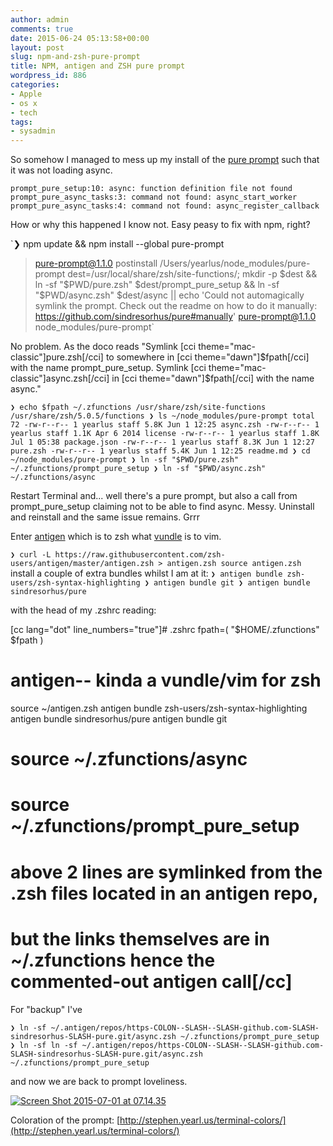 ```yaml
---
author: admin
comments: true
date: 2015-06-24 05:13:58+00:00
layout: post
slug: npm-and-zsh-pure-prompt
title: NPM, antigen and ZSH pure prompt
wordpress_id: 886
categories:
- Apple
- os x
- tech
tags:
- sysadmin
---
```


So somehow I managed to mess up my install of the [pure prompt](https://github.com/sindresorhus/pure) such that it was not loading async.

`prompt_pure_setup:10: async: function definition file not found
prompt_pure_async_tasks:3: command not found: async_start_worker
prompt_pure_async_tasks:4: command not found: async_register_callback`

How or why this happened I know not. Easy peasy to fix with npm, right?

`❯ npm update && npm install --global pure-prompt
> pure-prompt@1.1.0 postinstall /Users/yearlus/node_modules/pure-prompt
> dest=/usr/local/share/zsh/site-functions/; mkdir -p $dest && ln -sf "$PWD/pure.zsh" $dest/prompt_pure_setup && ln -sf "$PWD/async.zsh" $dest/async || echo 'Could not automagically symlink the prompt. Check out the readme on how to do it manually: https://github.com/sindresorhus/pure#manually'
pure-prompt@1.1.0 node_modules/pure-prompt`

No problem. As the doco reads "Symlink [cci theme="mac-classic"]pure.zsh[/cci] to somewhere in [cci theme="dawn"]$fpath[/cci] with the name prompt_pure_setup. Symlink [cci theme="mac-classic"]async.zsh[/cci] in [cci theme="dawn"]$fpath[/cci] with the name async."

`❯ echo $fpath
~/.zfunctions /usr/share/zsh/site-functions /usr/share/zsh/5.0.5/functions
❯ ls ~/node_modules/pure-prompt
total 72
-rw-r--r-- 1 yearlus staff 5.8K Jun 1 12:25 async.zsh
-rw-r--r-- 1 yearlus staff 1.1K Apr 6 2014 license
-rw-r--r-- 1 yearlus staff 1.8K Jul 1 05:38 package.json
-rw-r--r-- 1 yearlus staff 8.3K Jun 1 12:27 pure.zsh
-rw-r--r-- 1 yearlus staff 5.4K Jun 1 12:25 readme.md
❯ cd ~/node_modules/pure-prompt
❯ ln -sf "$PWD/pure.zsh" ~/.zfunctions/prompt_pure_setup
❯ ln -sf "$PWD/async.zsh" ~/.zfunctions/async
`



Restart Terminal and... well there's a pure prompt, but also a call from prompt_pure_setup claiming not to be able to find async. Messy. Uninstall and reinstall and the same issue remains. Grrr

Enter [antigen](https://github.com/zsh-users/antigen) which is to zsh what [vundle](https://github.com/gmarik/Vundle.vim) is to vim.

`❯ curl -L https://raw.githubusercontent.com/zsh-users/antigen/master/antigen.zsh > antigen.zsh
source antigen.zsh`
install a couple of extra bundles whilst I am at it:
`❯ antigen bundle zsh-users/zsh-syntax-highlighting
❯ antigen bundle git
❯ antigen bundle sindresorhus/pure`

with the head of my .zshrc reading:

[cc lang="dot" line_numbers="true"]# .zshrc
fpath=( "$HOME/.zfunctions" $fpath )
# antigen-- kinda a vundle/vim for zsh
source ~/antigen.zsh
antigen bundle zsh-users/zsh-syntax-highlighting
antigen bundle sindresorhus/pure
antigen bundle git
# source ~/.zfunctions/async
# source ~/.zfunctions/prompt_pure_setup
# above 2 lines are symlinked from the .zsh files located in an antigen repo,
# but the links themselves are in ~/.zfunctions hence the commented-out antigen call[/cc]

For "backup" I've

`❯ ln -sf ~/.antigen/repos/https-COLON--SLASH--SLASH-github.com-SLASH-sindresorhus-SLASH-pure.git/async.zsh ~/.zfunctions/prompt_pure_setup
❯ ln -sf ln -sf ~/.antigen/repos/https-COLON--SLASH--SLASH-github.com-SLASH-sindresorhus-SLASH-pure.git/async.zsh ~/.zfunctions/prompt_pure_setup`

and now we are back to prompt loveliness.

[![Screen Shot 2015-07-01 at 07.14.35](http://stephen.yearl.us/wp-content/uploads/2015/06/Screen-Shot-2015-07-01-at-07.14.35.png)](http://stephen.yearl.us/wp-content/uploads/2015/06/Screen-Shot-2015-07-01-at-07.14.35.png)

Coloration of the prompt: [http://stephen.yearl.us/terminal-colors/](http://stephen.yearl.us/terminal-colors/)
